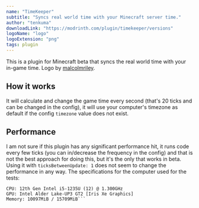 ```yaml
---
name: "TimeKeeper"
subtitle: "Syncs real world time with your Minecraft server time."
author: "tenkuma"
downloadLink: "https://modrinth.com/plugin/timekeeper/versions"
logoName: "logo"
logoExtension: "png"
tags: plugin
---
```

This is a plugin for Minecraft beta that syncs the real world time with your in-game time. Logo by [malcolmriley](https://github.com/malcolmriley/unused-textures/blob/master/items/).

## How it works
It will calculate and change the game time every second (that's 20 ticks and can be changed in the config), it will use your computer's timezone as default if the config `timezone` value does not exist.

## Performance
I am not sure if this plugin has any significant performance hit, it runs code every few ticks (you can in/decrease the frequency in the config) and that is not the best approach for doing this, but it's the only that works in beta. Using it with `ticksBetweenUpdate: 1` does not seem to change the performance in any way. The specifications for the computer used for the tests:

```Host: 83AF IdeaPad 1 14IAU7
CPU: 12th Gen Intel i5-1235U (12) @ 1.300GHz
GPU: Intel Alder Lake-UP3 GT2 [Iris Xe Graphics]
Memory: 10097MiB / 15709MiB```